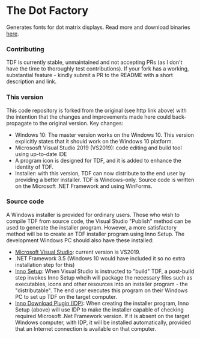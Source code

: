 # The Dot Factory
Generates fonts for dot matrix displays. Read more and download binaries [here](http://www.eran.io/the-dot-factory-an-lcd-font-and-image-generator/).

### Contributing
TDF is currently stable, unmaintained and not accepting PRs (as I don't have the time to thoroughly test contributions). 
If your fork has a working, substantial feature - kindly submit a PR to the README with a short description and link.

### This version 
This code repository is forked from the original (see http link above) with the intention that the changes and improvements made here could back-propagate to the original version. Key changes:
- Windows 10: The master version works on the Windows 10. This version explicitly states that it should work on the Windows 10 platform. 
- Micrososft Visual Studio 2019 (VS2019): code editing and build tool using up-to-date IDE
- A program icon is designed for TDF, and it is added to enhance the identity of TDF.
- Installer: with this version, TDF can now distribute to the end user by providing a better installer. 
TDF is Windows-only. Source code is written on the Microsoft .NET Framework and using WinForms. 

### Source code 
A Windows installer is provided for ordinary users. Those who wish to compile TDF from source code, the Visual Studio "Publish" method can be used to generate the installer program. However, a more satisfactory method will be to create an TDF installer program using Inno Setup. The development Windows PC should also have these installed:
- [Microsoft Visual Studio](https://visualstudio.microsoft.com/thank-you-downloading-visual-studio/?sku=Community&rel=16): current version is VS2019. 
- .NET Framework 3.5 (Windows 10 would have included it so no extra installation step for this)
- [Inno Setup](https://jrsoftware.org/isinfo.php): When Visual Studio is instructed to "build" TDF, a post-build step invokes Inno Setup whcih will package the necessary files such as executables, icons and other resources into an installer program - the "distributable". The end user executes this program on their Windows PC to set up TDF on the target computer. 
- [Inno Download Plugin (IDP)](https://mitrichsoftware.wordpress.com/inno-setup-tools/inno-download-plugin/): When creating the installer program, Inno Setup (above) will use IDP to make the installer capable of checking required Microsoft .Net Framework version. If it is absent on the target Windows computer, with IDP, it will be installed automatically, provided that an Internet connection is available on that computer. 
